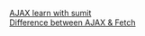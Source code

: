 [AJAX learn with sumit](https://www.youtube.com/watch?v=dhLWefQTnNo&list=PLHiZ4m8vCp9OkrURufHpGUUTBjJhO9Ghy&index=118)  
[Difference between AJAX & Fetch](https://difference.guru/difference-between-ajax-and-fetch/)
